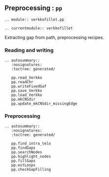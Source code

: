 ## Preprocessing : `pp`

```{eval-rst}
.. module:: verkkofillet.pp
```

```{eval-rst}
.. currentmodule:: verkkofillet
```

Extracting gap from path, preprocessing recipes. 

### Reading and writing
```{eval-rst}
.. autosummary::
   :nosignatures:
   :toctree: generated/

   pp.read_Verkko
   pp.readChr
   pp.writeFixedGaf
   pp.save_Verkko
   pp.load_Verkko
   pp.mkCNSdir
   pp.update_mkCNSdir_missingEdge

``` 
### Preprocessing
```{eval-rst}
.. autosummary::
   :nosignatures:
   :toctree: generated/

   pp.find_intra_telo
   pp.findGaps
   pp.searchNodes
   pp.highlight_nodes
   pp.fillGaps
   pp.estLoops
   pp.checkGapFilling
``` 